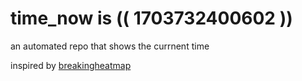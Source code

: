 # time_now is (( 1703732400602 ))

an automated repo that shows the currnent time

inspired by [breakingheatmap](https://github.com/breakingheatmap/breakingheatmap)
